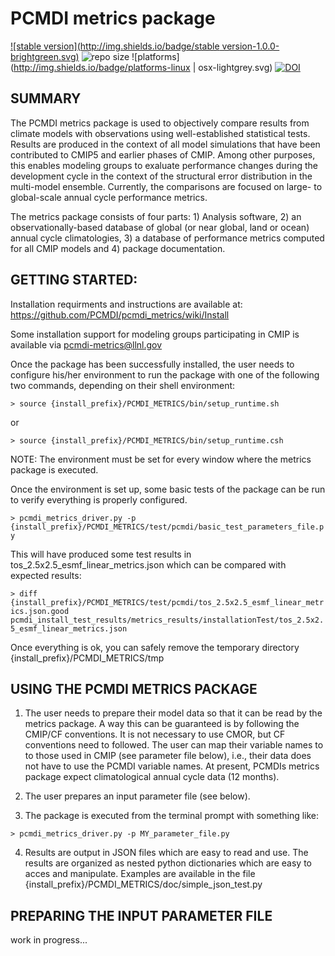 PCMDI metrics package
======
[![stable version](http://img.shields.io/badge/stable version-1.0.0-brightgreen.svg)](https://github.com/PCMDI/pcmdi_metrics/releases/tag/1.0.0)
![repo size](https://reposs.herokuapp.com/?path=PCMDI/pcmdi_metrics)
![platforms](http://img.shields.io/badge/platforms-linux | osx-lightgrey.svg)
[![DOI](http://img.shields.io/badge/DOI-10.5281/zenodo.xxxxx-orange.svg)](http://doi.org/10.5281/zenodo.xxxxx)

SUMMARY
-------

The PCMDI metrics package is used to objectively compare results from climate models with observations using well-established statistical tests. Results are produced in the context of all model simulations that have been contributed to CMIP5 and earlier phases of CMIP.  Among other purposes, this enables modeling groups to exaluate performance changes during the development cycle in the context of the structural error distribution in the multi-model ensemble. Currently, the comparisons are focused on large- to global-scale annual cycle performance metrics.

The metrics package consists of four parts: 1) Analysis software, 2) an observationally-based database of global (or near global, land or ocean) annual cycle climatologies, 3) a database of performance metrics computed for all CMIP models and 4) package documentation.


GETTING STARTED:
----------------

Installation requirments and instructions are available at: https://github.com/PCMDI/pcmdi_metrics/wiki/Install

Some installation support for modeling groups participating in CMIP is available via pcmdi-metrics@llnl.gov

Once the package has been successfully installed, the user needs to configure his/her environment to run the package with one of the following two commands, depending on their shell environment:

```> source {install_prefix}/PCMDI_METRICS/bin/setup_runtime.sh```

or

```> source {install_prefix}/PCMDI_METRICS/bin/setup_runtime.csh```

NOTE:  The environment must be set for every window where the metrics package is executed.

Once the environment is set up, some basic tests of the package can be run to verify everything is properly configured.  

```> pcmdi_metrics_driver.py -p {install_prefix}/PCMDI_METRICS/test/pcmdi/basic_test_parameters_file.py```

This will have produced some test results in tos_2.5x2.5_esmf_linear_metrics.json which can be compared with expected results: 

```> diff {install_prefix}/PCMDI_METRICS/test/pcmdi/tos_2.5x2.5_esmf_linear_metrics.json.good pcmdi_install_test_results/metrics_results/installationTest/tos_2.5x2.5_esmf_linear_metrics.json```

Once everything is ok, you can safely remove the temporary directory {install_prefix}/PCMDI_METRICS/tmp


USING THE PCMDI METRICS PACKAGE
-----------------------------------

1) The user needs to prepare their model data so that it can be read by the metrics package.  A way this can be guaranteed is by following the CMIP/CF conventions. It is not necessary to use CMOR, but CF conventions need to followed.  The user can map their variable names to to those used in CMIP (see parameter file below), i.e., their data does not have to use the PCMDI variable names.  At present, PCMDIs metrics package expect climatological annual cycle data (12 months).

2) The user prepares an input parameter file (see below).  

3) The package is executed from the terminal prompt with something like:

```> pcmdi_metrics_driver.py -p MY_parameter_file.py```   

4) Results are output in JSON files which are easy to read and use. The results are organized as nested python dictionaries which are easy to acces and manipulate.  Examples are available in the file {install_prefix}/PCMDI_METRICS/doc/simple_json_test.py    


PREPARING THE INPUT PARAMETER FILE
----------------------------------

work in progress...
